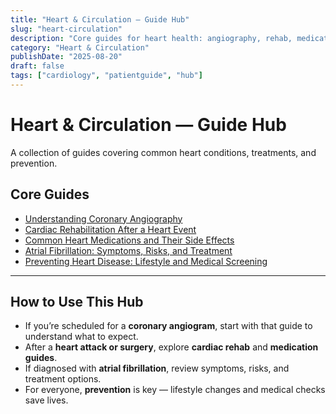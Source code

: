 ```yaml
---
title: "Heart & Circulation — Guide Hub"
slug: "heart-circulation"
description: "Core guides for heart health: angiography, rehab, medications, atrial fibrillation, and prevention."
category: "Heart & Circulation"
publishDate: "2025-08-20"
draft: false
tags: ["cardiology", "patientguide", "hub"]
---
```


# Heart & Circulation — Guide Hub

A collection of guides covering common heart conditions, treatments, and prevention.

## Core Guides
- [Understanding Coronary Angiography](/guides/understanding-coronary-angiography/)  
- [Cardiac Rehabilitation After a Heart Event](/guides/cardiac-rehabilitation/)  
- [Common Heart Medications and Their Side Effects](/guides/common-heart-medications/)  
- [Atrial Fibrillation: Symptoms, Risks, and Treatment](/guides/atrial-fibrillation/)  
- [Preventing Heart Disease: Lifestyle and Medical Screening](/guides/preventing-heart-disease/)  

---

## How to Use This Hub
- If you’re scheduled for a **coronary angiogram**, start with that guide to understand what to expect.  
- After a **heart attack or surgery**, explore **cardiac rehab** and **medication guides**.  
- If diagnosed with **atrial fibrillation**, review symptoms, risks, and treatment options.  
- For everyone, **prevention** is key — lifestyle changes and medical checks save lives.  
